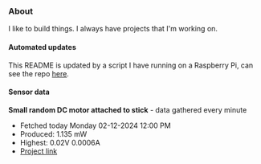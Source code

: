 ### About
I like to build things. I always have projects that I'm working on.

#### Automated updates
This README is updated by a script I have running on a Raspberry Pi, can see the repo [here](https://github.com/jdc-cunningham/raspi-git-repo-updater).

#### Sensor data


**Small random DC motor attached to stick** - data gathered every minute
- Fetched today Monday 02-12-2024 12:00 PM
- Produced: 1.135 mW
- Highest: 0.02V 0.0006A
- [Project link](https://github.com/jdc-cunningham/turbine-raspi)
